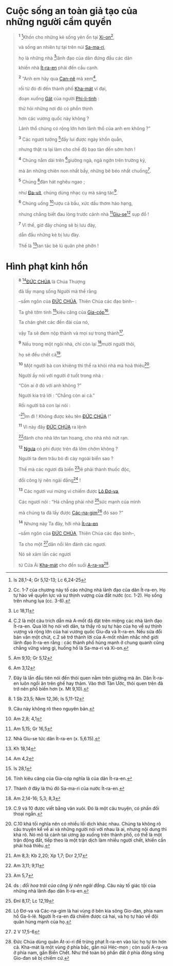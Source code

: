 # Cuộc sống an toàn giả tạo của những người cầm quyền

> <sup><b>1</b></sup> [^1@-1080d3ad-2dc9-4d86-a968-7154752fc77a]Khốn cho những kẻ sống yên ổn tại [Xi-on]()[^1-1080d3ad-2dc9-4d86-a968-7154752fc77a],
>
> và sống an nhiên tự tại trên núi [Sa-ma-ri](),
>
> họ là những nhà [^2@-1080d3ad-2dc9-4d86-a968-7154752fc77a]lãnh đạo của dân đứng đầu các dân
>
> khiến nhà [Ít-ra-en]() phải đến cầu cạnh.
>
> <sup><b>2</b></sup> “Anh em hãy qua [Can-nê]() mà xem[^2-1080d3ad-2dc9-4d86-a968-7154752fc77a],
>
> rồi từ đó đi đến thành phố [Kha-mát]() vĩ đại,
>
> đoạn xuống [Gát]() của người [Phi-li-tinh]() :
>
> thử hỏi những nơi đó có phồn thịnh
>
> hơn các vương quốc này không ?
>
> Lãnh thổ chúng có rộng lớn hơn lãnh thổ của anh em không ?”
>
> <sup><b>3</b></sup> Các ngươi tưởng [^3@-1080d3ad-2dc9-4d86-a968-7154752fc77a]đẩy lui được ngày khốn quẫn,
>
> nhưng thật ra lại làm cho chế độ bạo tàn đến sớm hơn !
>
> <sup><b>4</b></sup> Chúng nằm dài trên [^4@-1080d3ad-2dc9-4d86-a968-7154752fc77a]giường ngà, ngả ngớn trên trường kỷ,
>
> mà ăn những chiên non nhất bầy, những bê béo nhất chuồng[^3-1080d3ad-2dc9-4d86-a968-7154752fc77a].
>
> <sup><b>5</b></sup> Chúng [^5@-1080d3ad-2dc9-4d86-a968-7154752fc77a]đàn hát nghêu ngao ;
>
> như [Đa-vít](), chúng dùng nhạc cụ mà sáng tác[^4-1080d3ad-2dc9-4d86-a968-7154752fc77a].
>
> <sup><b>6</b></sup> Chúng uống [^6@-1080d3ad-2dc9-4d86-a968-7154752fc77a]rượu cả bầu, xức dầu thơm hảo hạng,
>
> nhưng chẳng biết đau lòng trước cảnh nhà [^7@-1080d3ad-2dc9-4d86-a968-7154752fc77a][Giu-se]()[^5-1080d3ad-2dc9-4d86-a968-7154752fc77a] sụp đổ !
>
> <sup><b>7</b></sup> Vì thế, giờ đây chúng sẽ bị lưu đày,
>
> dẫn đầu những kẻ bị lưu đày.
>
> Thế là [^8@-1080d3ad-2dc9-4d86-a968-7154752fc77a]tan tác bè lũ quân phè phỡn !

# Hình phạt kinh hồn

> <sup><b>8</b></sup> [^9@-1080d3ad-2dc9-4d86-a968-7154752fc77a][ĐỨC CHÚA]() là Chúa Thượng
>
> đã lấy mạng sống Người mà thề rằng
>
> –sấm ngôn của [ĐỨC CHÚA](), Thiên Chúa các đạo binh– :
>
> Ta ghê tởm tính [^10@-1080d3ad-2dc9-4d86-a968-7154752fc77a]kiêu căng của [Gia-cóp]()[^6-1080d3ad-2dc9-4d86-a968-7154752fc77a],
>
> Ta chán ghét các đền đài của nó,
>
> vậy Ta sẽ đem nộp thành và mọi sự trong thành[^7-1080d3ad-2dc9-4d86-a968-7154752fc77a].
>
> <sup><b>9</b></sup> Nếu trong một ngôi nhà, chỉ còn lại [^11@-1080d3ad-2dc9-4d86-a968-7154752fc77a]mười người thôi,
>
> họ sẽ đều chết cả[^8-1080d3ad-2dc9-4d86-a968-7154752fc77a].
>
> <sup><b>10</b></sup> Một người bà con khiêng thi thể ra khỏi nhà mà hoả thiêu[^9-1080d3ad-2dc9-4d86-a968-7154752fc77a].
>
> Người ấy nói với người ở tuốt trong nhà :
>
> “Còn ai ở đó với anh không ?”
>
> Người kia trả lời : “Chẳng còn ai cả.”
>
> Rồi người bà con lại nói :
>
> “[^12@-1080d3ad-2dc9-4d86-a968-7154752fc77a]Im đi ! Không được kêu tên [ĐỨC CHÚA]() !”
>
> <sup><b>11</b></sup> Vì này đây [ĐỨC CHÚA]() ra lệnh
>
> [^13@-1080d3ad-2dc9-4d86-a968-7154752fc77a]đánh cho nhà lớn tan hoang, cho nhà nhỏ nứt rạn.
>
> <sup><b>12</b></sup> [Ngựa]() có phi được trên đá lởm chởm không ?
>
> Người ta đem trâu bò đi cày ngoài biển sao ?
>
> Thế mà các ngươi đã biến [^14@-1080d3ad-2dc9-4d86-a968-7154752fc77a]lẽ phải thành thuốc độc,
>
> đổi công lý nên ngải đắng[^10-1080d3ad-2dc9-4d86-a968-7154752fc77a] !
>
> <sup><b>13</b></sup> Các ngươi vui mừng vì chiếm được [Lô Đơ-va](),
>
> Các ngươi nói : “Há chẳng phải nhờ [^15@-1080d3ad-2dc9-4d86-a968-7154752fc77a]sức mạnh của mình
>
> mà chúng ta đã lấy được [Các-na-gim]()[^11-1080d3ad-2dc9-4d86-a968-7154752fc77a] đó sao ?”
>
> <sup><b>14</b></sup> Nhưng này Ta đây, hỡi nhà [Ít-ra-en]()
>
> –sấm ngôn của [ĐỨC CHÚA](), Thiên Chúa các đạo binh–,
>
> Ta cho một [^16@-1080d3ad-2dc9-4d86-a968-7154752fc77a]dân nổi lên đánh các ngươi.
>
> Nó sẽ xâm lấn các ngươi
>
> từ Cửa Ải [Kha-mát]() cho đến suối [A-ra-va]()[^12-1080d3ad-2dc9-4d86-a968-7154752fc77a].

[^1-1080d3ad-2dc9-4d86-a968-7154752fc77a]: Cc. 1-7 của chương này tố cáo những nhà lãnh đạo của dân Ít-ra-en. Họ tự hào về quyền lực và sự thịnh vượng của đất nước (cc. 1-2). Họ sống trên nhung lụa (cc. 3-6).
[^2-1080d3ad-2dc9-4d86-a968-7154752fc77a]: C.2 là một câu trích dẫn mà A-mốt đã đặt trên miệng các nhà lãnh đạo Ít-ra-en. Qua lời họ nói với dân, ta thấy rõ sự tự hào của họ về sự thịnh vượng và rộng lớn của hai vương quốc Giu-đa và Ít-ra-en. Nếu sửa đổi bản văn một chút, c.2 sẽ trở thành lời của A-mốt nhằm nhắc nhở giới lãnh đạo Ít-ra-en rằng : các thành phố hùng mạnh ở chung quanh cũng chẳng vững vàng gì, huống hồ là Sa-ma-ri và Xi-on.
[^3-1080d3ad-2dc9-4d86-a968-7154752fc77a]: Đây là lần đầu tiên nói đến thói quen nằm trên giường mà ăn. Dân Ít-ra-en luôn ngồi ăn trên ghế hay thảm. Vào thời Tân Ước, thói quen trên đã trở nên phổ biến hơn (x. Mt 9,10).
[^4-1080d3ad-2dc9-4d86-a968-7154752fc77a]: Câu này không rõ theo nguyên bản.
[^5-1080d3ad-2dc9-4d86-a968-7154752fc77a]: Nhà Giu-se tức dân Ít-ra-en (x. 5,6.15).
[^6-1080d3ad-2dc9-4d86-a968-7154752fc77a]: Tính kiêu căng của Gia-cóp nghĩa là của dân Ít-ra-en.
[^7-1080d3ad-2dc9-4d86-a968-7154752fc77a]: Thành ở đây là thủ đô Sa-ma-ri của nước Ít-ra-en.
[^8-1080d3ad-2dc9-4d86-a968-7154752fc77a]: C.9 và 10 được viết bằng văn xuôi. Đó là một câu truyện, có phần đối thoại ngắn.
[^9-1080d3ad-2dc9-4d86-a968-7154752fc77a]: C.10 khá tối nghĩa nên có nhiều lối dịch khác nhau. Chúng ta không rõ câu truyện kể về ai và những người nói với nhau là ai, nhưng nội dung thì khá rõ. Nó mô tả cảnh tai ương ập xuống trên thành phố, có thể là một trận động đất, tiếp theo là một trận dịch làm nhiều người chết, khiến cần phải hoả thiêu.
[^10-1080d3ad-2dc9-4d86-a968-7154752fc77a]: ds : *đổi hoa trái của công lý nên ngải đắng*. Câu này tố giác tội của những nhà lãnh đạo dân Ít-ra-en.
[^11-1080d3ad-2dc9-4d86-a968-7154752fc77a]: Lô Đơ-va và Các-na-gim là hai vùng ở bên kia sông Gio-đan, phía nam hồ Ga-li-lê. Người Ít-ra-en đã chiếm được cả hai, và họ tự hào về đội quân hùng mạnh của họ.
[^12-1080d3ad-2dc9-4d86-a968-7154752fc77a]: Đức Chúa dùng quân Át-xi-ri để trừng phạt Ít-ra-en vào lúc họ tự tin hơn cả. Kha-mát là một vùng ở phía bắc, gần núi Héc-mon ; còn suối A-ra-va ở phía nam, gần Biển Chết. Như thế toàn bộ phần đất ở phía đông sông Gio-đan sẽ bị chiếm cứ.
[^1@-1080d3ad-2dc9-4d86-a968-7154752fc77a]: Is 28,1-4; Gr 5,12-13; Lc 6,24-25
[^2@-1080d3ad-2dc9-4d86-a968-7154752fc77a]: Lc 18,11
[^3@-1080d3ad-2dc9-4d86-a968-7154752fc77a]: Am 9,10; Gr 5,12
[^4@-1080d3ad-2dc9-4d86-a968-7154752fc77a]: Am 3,12
[^5@-1080d3ad-2dc9-4d86-a968-7154752fc77a]: 1 Sb 23,5; Nkm 12,36; Is 5,11-12
[^6@-1080d3ad-2dc9-4d86-a968-7154752fc77a]: Am 2,8; 4,1
[^7@-1080d3ad-2dc9-4d86-a968-7154752fc77a]: Am 5,15; Gr 16,5
[^8@-1080d3ad-2dc9-4d86-a968-7154752fc77a]: Kh 18,14
[^9@-1080d3ad-2dc9-4d86-a968-7154752fc77a]: Am 4,2
[^10@-1080d3ad-2dc9-4d86-a968-7154752fc77a]: Is 28,1
[^11@-1080d3ad-2dc9-4d86-a968-7154752fc77a]: Am 2,14-16; 5,3; 8,3
[^12@-1080d3ad-2dc9-4d86-a968-7154752fc77a]: Am 8,3; Kb 2,20; Xp 1,7; Dcr 2,17
[^13@-1080d3ad-2dc9-4d86-a968-7154752fc77a]: Am 3,11; 9,11
[^14@-1080d3ad-2dc9-4d86-a968-7154752fc77a]: Am 5,7
[^15@-1080d3ad-2dc9-4d86-a968-7154752fc77a]: Đnl 8,17; Lc 12,19
[^16@-1080d3ad-2dc9-4d86-a968-7154752fc77a]: 2 V 17,5-6